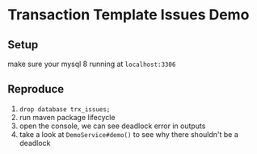 # Transaction Template Issues Demo

## Setup

make sure your mysql 8 running at `localhost:3306`

## Reproduce

1. `drop database trx_issues;`
2. run maven package lifecycle
3. open the console, we can see deadlock error in outputs
4. take a look at `DemoService#demo()` to see why there shouldn't be a deadlock
